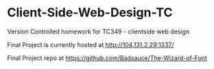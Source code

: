Client-Side-Web-Design-TC
=========================

Version Controlled homework for TC349 - clientside web design

Final Project is currently hosted at http://104.131.2.29:1337/

Final Project repo at https://github.com/Badsauce/The-Wizard-of-Font
